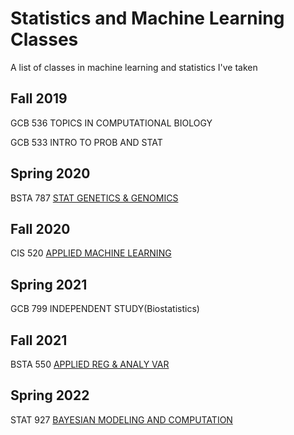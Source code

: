# Statistics and Machine Learning Classes
A list of classes in machine learning and statistics I've taken

## Fall 2019
   GCB   536   TOPICS IN COMPUTATIONAL BIOLOGY
                                          
                                          
   GCB    533   INTRO TO PROB AND STAT    
  

## Spring 2020     
   BSTA   787   [STAT GENETICS & GENOMICS](https://www.med.upenn.edu/bgs/assets/user-content/documents/spring-2020-courses/bsta-787.pdf)
   

## Fall 2020       
   CIS    520   [APPLIED MACHINE LEARNING](https://alliance.seas.upenn.edu/~cis520/wiki/)          
   

## Spring 2021    
   GCB    799   INDEPENDENT STUDY(Biostatistics)   


## Fall 2021       
   BSTA   550   [APPLIED REG & ANALY VAR](https://github.com/jeneaadams/machine-learning-classes/blob/main/syllabus_stat500_21.pdf)  
   

## Spring 2022    
   STAT   927   [BAYESIAN MODELING AND COMPUTATION](https://apps.wharton.upenn.edu/syllabi/2020A/STAT927001/)    
                   
